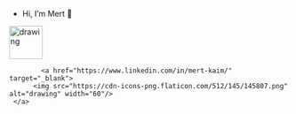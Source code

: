 - Hi, I’m Mert 👋 




<div>
          <a href="https://www.linkedin.com/in/mert-kaim/" target="_blank">
          <img src="https://cdn-icons-png.flaticon.com/512/145/145807.png" alt="drawing" width="60"/>
     </a>
          
            <a href="https://www.linkedin.com/in/mert-kaim/" target="_blank">
          <img src="https://cdn-icons-png.flaticon.com/512/145/145807.png" alt="drawing" width="60"/>
     </a>
</div>




<!---
kaimmrt/kaimmrt is a ✨ special ✨ repository because its `README.md` (this file) appears on your GitHub profile.
You can click the Preview link to take a look at your changes.
--->
